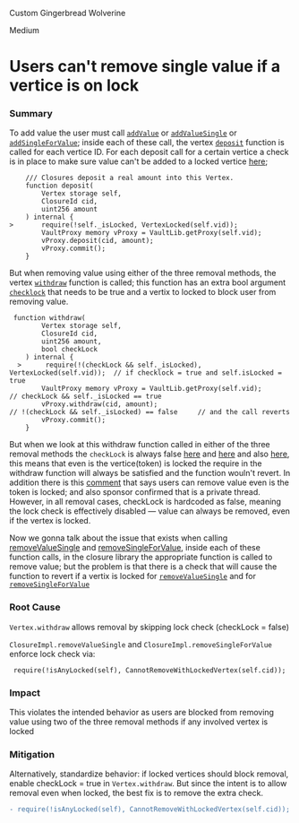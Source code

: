 Custom Gingerbread Wolverine

Medium

# Users can't remove single value if a vertice is on lock

### Summary

To add value the user must call [`addValue`](https://github.com/sherlock-audit/2025-04-burve/blob/main/Burve/src/multi/facets/ValueFacet.sol#L58) or [`addValueSingle`](https://github.com/sherlock-audit/2025-04-burve/blob/main/Burve/src/multi/facets/ValueFacet.sol#L100C14-L100C28) or [`addSingleForValue`](https://github.com/sherlock-audit/2025-04-burve/blob/main/Burve/src/multi/facets/ValueFacet.sol#L139C14-L139C31); inside each of these call, the vertex [`deposit`](https://github.com/sherlock-audit/2025-04-burve/blob/main/Burve/src/multi/facets/ValueFacet.sol#L93) function is called for each vertice ID.
For each deposit call for a certain vertice a check is in place to make sure value can't be added to a locked vertice [here](https://github.com/sherlock-audit/2025-04-burve/blob/main/Burve/src/multi/vertex/Vertex.sol#L114);
```solidity
    /// Closures deposit a real amount into this Vertex.
    function deposit(
        Vertex storage self,
        ClosureId cid,
        uint256 amount
    ) internal {
>       require(!self._isLocked, VertexLocked(self.vid));
        VaultProxy memory vProxy = VaultLib.getProxy(self.vid);
        vProxy.deposit(cid, amount);
        vProxy.commit();
    }

```
But when removing value using either of the three removal methods, the vertex [`withdraw`](https://github.com/sherlock-audit/2025-04-burve/blob/main/Burve/src/multi/facets/ValueFacet.sol#L207) function is called; this function has an extra bool argument [`checklock`](https://github.com/sherlock-audit/2025-04-burve/blob/main/Burve/src/multi/vertex/Vertex.sol#L125) that needs to be true and a vertix to locked to block user from removing value.
```solidity
 function withdraw(
        Vertex storage self,
        ClosureId cid,
        uint256 amount,
        bool checkLock
    ) internal {
  >      require(!(checkLock && self._isLocked), VertexLocked(self.vid));  // if checklock = true and self.isLocked = true  
        VaultProxy memory vProxy = VaultLib.getProxy(self.vid);             // checkLock && self._isLocked == true 
        vProxy.withdraw(cid, amount);                                         // !(checkLock && self._isLocked) == false     // and the call reverts 
        vProxy.commit();
    }
```
But when we look at this withdraw function called in either of the three removal methods the `checkLock` is always false [here](https://github.com/sherlock-audit/2025-04-burve/blob/main/Burve/src/multi/facets/ValueFacet.sol#L207) and [here](https://github.com/sherlock-audit/2025-04-burve/blob/main/Burve/src/multi/facets/ValueFacet.sol#L234) and also [here](https://github.com/sherlock-audit/2025-04-burve/blob/main/Burve/src/multi/facets/ValueFacet.sol#L274), this means that even is the vertice(token) is locked the require in the withdraw function will always be satisfied and the function wouln't revert.
In addition there is this [comment](https://github.com/sherlock-audit/2025-04-burve/blob/main/Burve/src/multi/facets/ValueFacet.sol#L206) that says users can remove value even is the token is locked; and also sponsor confirmed that is a private thread. 
However, in all removal cases, checkLock is hardcoded as false, meaning the lock check is effectively disabled — value can always be removed, even if the vertex is locked.

Now we gonna talk about the issue that exists when calling [removeValueSingle](https://github.com/sherlock-audit/2025-04-burve/blob/main/Burve/src/multi/facets/ValueFacet.sol#L214) and [removeSingleForValue](https://github.com/sherlock-audit/2025-04-burve/blob/main/Burve/src/multi/facets/ValueFacet.sol#L248C14-L248C34), inside each of these function calls, in the closure library the appropriate function is called to remove value; but the problem is that there is a check that will cause the function to revert if a vertix is locked for [`removeValueSingle`](https://github.com/sherlock-audit/2025-04-burve/blob/main/Burve/src/multi/closure/Closure.sol#L252) and for  [`removeSingleForValue`](https://github.com/sherlock-audit/2025-04-burve/blob/main/Burve/src/multi/closure/Closure.sol#L343)

### Root Cause

`Vertex.withdraw` allows removal by skipping lock check (checkLock = false)

`ClosureImpl.removeValueSingle` and `ClosureImpl.removeSingleForValue` enforce lock check via:
```solidity
 require(!isAnyLocked(self), CannotRemoveWithLockedVertex(self.cid));
```


### Impact

This violates the intended behavior as users are blocked from removing value using two of the three removal methods if any involved vertex is locked

### Mitigation

Alternatively, standardize behavior: if locked vertices should block removal, enable checkLock = true in `Vertex.withdraw`. But since the intent is to allow removal even when locked, the best fix is to remove the extra check.
```diff
- require(!isAnyLocked(self), CannotRemoveWithLockedVertex(self.cid));
```